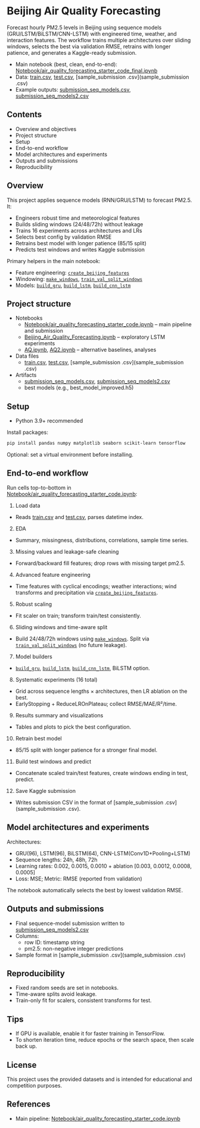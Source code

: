 # Beijing Air Quality Forecasting

Forecast hourly PM2.5 levels in Beijing using sequence models (GRU/LSTM/BiLSTM/CNN-LSTM) with engineered time, weather, and interaction features. The workflow trains multiple architectures over sliding windows, selects the best via validation RMSE, retrains with longer patience, and generates a Kaggle-ready submission.

- Main notebook (best, clean, end-to-end): [Notebook/air_quality_forecasting_starter_code_final.ipynb](Notebook/air_quality_forecasting_starter_code_final.ipynb)
- Data: [train.csv](train.csv), [test.csv](test.csv), [sample_submission .csv](sample_submission .csv)
- Example outputs: [submission_seq_models.csv](submission_seq_models.csv), [submission_seq_models2.csv](submission_seq_models2.csv)

## Contents
- Overview and objectives
- Project structure
- Setup
- End-to-end workflow
- Model architectures and experiments
- Outputs and submissions
- Reproducibility

## Overview
This project applies sequence models (RNN/GRU/LSTM) to forecast PM2.5. It:
- Engineers robust time and meteorological features
- Builds sliding windows (24/48/72h) without leakage
- Trains 16 experiments across architectures and LRs
- Selects best config by validation RMSE
- Retrains best model with longer patience (85/15 split)
- Predicts test windows and writes Kaggle submission

Primary helpers in the main notebook:
- Feature engineering: [`create_beijing_features`](Notebook/air_quality_forecasting_starter_code_final.ipynb)
- Windowing: [`make_windows`](Notebook/air_quality_forecasting_starter_code_final.ipynb), [`train_val_split_windows`](Notebook/air_quality_forecasting_starter_code.ipynb)
- Models: [`build_gru`](Notebook/air_quality_forecasting_starter_code_final.ipynb), [`build_lstm`](Notebook/air_quality_forecasting_starter_code_final.ipynb), [`build_cnn_lstm`](Notebook/air_quality_forecasting_starter_code_final.ipynb)

## Project structure
- Notebooks
  - [Notebook/air_quality_forecasting_starter_code.ipynb](Notebook/air_quality_forecasting_starter_code_final.ipynb) – main pipeline and submission
  - [Beijing_Air_Quality_Forecasting.ipynb](Beijing_Air_Quality_Forecasting.ipynb) – exploratory LSTM experiments
  - [AQ.ipynb](AQ.ipynb), [AQ2.ipynb](AQ2.ipynb) – alternative baselines, analyses
- Data files
  - [train.csv](train.csv), [test.csv](test.csv), [sample_submission .csv](sample_submission .csv)
- Artifacts
  - [submission_seq_models.csv](submission_seq_models.csv), [submission_seq_models2.csv](submission_seq_models2.csv)
  - best models (e.g., best_model_improved.h5)

## Setup
- Python 3.9+ recommended

Install packages:
```bash
pip install pandas numpy matplotlib seaborn scikit-learn tensorflow
```

Optional: set a virtual environment before installing.

## End-to-end workflow
Run cells top-to-bottom in [Notebook/air_quality_forecasting_starter_code.ipynb](Notebook/air_quality_forecasting_starter_code_final.ipynb):

1) Load data
- Reads [train.csv](train.csv) and [test.csv](test.csv), parses datetime index.

2) EDA
- Summary, missingness, distributions, correlations, sample time series.

3) Missing values and leakage-safe cleaning
- Forward/backward fill features; drop rows with missing target pm2.5.

4) Advanced feature engineering
- Time features with cyclical encodings; weather interactions; wind transforms and precipitation via [`create_beijing_features`](Notebook/air_quality_forecasting_starter_code.ipynb).

5) Robust scaling
- Fit scaler on train; transform train/test consistently.

6) Sliding windows and time-aware split
- Build 24/48/72h windows using [`make_windows`](Notebook/air_quality_forecasting_starter_code_final.ipynb). Split via [`train_val_split_windows`](Notebook/air_quality_forecasting_starter_code.ipynb) (no future leakage).

7) Model builders
- [`build_gru`](Notebook/air_quality_forecasting_starter_code_final.ipynb), [`build_lstm`](Notebook/air_quality_forecasting_starter_code_final.ipynb), [`build_cnn_lstm`](Notebook/air_quality_forecasting_starter_code_final.ipynb), BiLSTM option.

8) Systematic experiments (16 total)
- Grid across sequence lengths × architectures, then LR ablation on the best.
- EarlyStopping + ReduceLROnPlateau; collect RMSE/MAE/R²/time.

9) Results summary and visualizations
- Tables and plots to pick the best configuration.

10) Retrain best model
- 85/15 split with longer patience for a stronger final model.

11) Build test windows and predict
- Concatenate scaled train/test features, create windows ending in test, predict.

12) Save Kaggle submission
- Writes submission CSV in the format of [sample_submission .csv](sample_submission .csv).

## Model architectures and experiments
Architectures:
- GRU(96), LSTM(96), BiLSTM(64), CNN-LSTM(Conv1D+Pooling+LSTM)
- Sequence lengths: 24h, 48h, 72h
- Learning rates: 0.002, 0.0015, 0.0010 + ablation [0.003, 0.0012, 0.0008, 0.0005]
- Loss: MSE; Metric: RMSE (reported from validation)

The notebook automatically selects the best by lowest validation RMSE.

## Outputs and submissions
- Final sequence-model submission written to [submission_seq_models2.csv](submission_seq_models2.csv)
- Columns:
  - row ID: timestamp string
  - pm2.5: non-negative integer predictions
- Sample format in [sample_submission .csv](sample_submission .csv)

## Reproducibility
- Fixed random seeds are set in notebooks.
- Time-aware splits avoid leakage.
- Train-only fit for scalers, consistent transforms for test.

## Tips
- If GPU is available, enable it for faster training in TensorFlow.
- To shorten iteration time, reduce epochs or the search space, then scale back up.

## License
This project uses the provided datasets and is intended for educational and competition purposes.

## References
- Main pipeline: [Notebook/air_quality_forecasting_starter_code.ipynb](Notebook/air_quality_forecasting_starter_code_final.ipynb)
